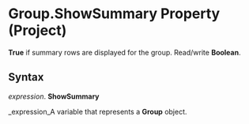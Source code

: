 
# Group.ShowSummary Property (Project)

 **True** if summary rows are displayed for the group. Read/write **Boolean**.


## Syntax

 _expression_. **ShowSummary**

 _expression_A variable that represents a  **Group** object.

